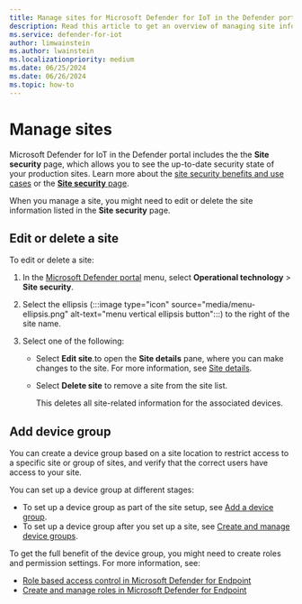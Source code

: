 ```yaml
---
title: Manage sites for Microsoft Defender for IoT in the Defender portal
description: Read this article to get an overview of managing site information in the Site security page.
ms.service: defender-for-iot
author: limwainstein
ms.author: lwainstein
ms.localizationpriority: medium
ms.date: 06/25/2024
ms.date: 06/26/2024
ms.topic: how-to
---
```


# Manage sites

Microsoft Defender for IoT in the Defender portal includes the the **Site security** page, which allows you to see the up-to-date security state of your production sites. Learn more about the [site security benefits and use cases](site-security-overview.md) or the [**Site security** page](monitor-site-security.md).

When you manage a site, you might need to edit or delete the site information listed in the **Site security** page.

## Edit or delete a site

To edit or delete a site:

1. In the [Microsoft Defender portal](https://security.microsoft.com/machines) menu, select **Operational technology** > **Site security**.
1. Select the ellipsis (:::image type="icon" source="media/menu-ellipsis.png" alt-text="menu vertical ellipsis button":::) to the right of the site name. 
1. Select one of the following:

    - Select **Edit site**.to open the **Site details** pane, where you can make changes to the site. For more information, see [Site details](set-up-sites.md).
    - Select **Delete site** to remove a site from the site list. 
        
        This deletes all site-related information for the associated devices.

## Add device group

You can create a device group based on a site location to restrict access to a specific site or group of sites, and verify that the correct users have access to your site.

You can set up a device group at different stages:

- To set up a device group as part of the site setup, see [Add a device group](set-up-sites.md#add-device-group).
- To set up a device group after you set up a site, see [Create and manage device groups](/defender-endpoint/machine-groups.md).

To get the full benefit of the device group, you might need to create roles and permission settings. For more information, see: 

- [Role based access control in Microsoft Defender for Endpoint](/defender-endpoint/rbac.md) 
- [Create and manage roles in Microsoft Defender for Endpoint](/defender-endpoint/user-roles.md)